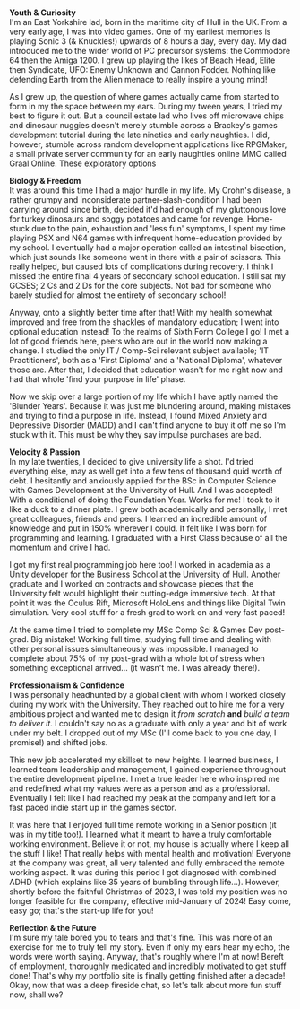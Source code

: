 <p>
<br>
<strong>Youth & Curiosity</strong>
<br>
I'm an East Yorkshire lad, born in the maritime city of Hull in the UK. From a very early age, I was into video games. One of my earliest memories is playing Sonic 3 (& Knuckles!) upwards of 8 hours a day, every day. My dad introduced me to the wider world of PC precursor systems: the Commodore 64 then the Amiga 1200. I grew up playing the likes of Beach Head, Elite then Syndicate, UFO: Enemy Unknown and Cannon Fodder. Nothing like defending Earth from the Alien menace to really inspire a young mind!
</p>
<p>
As I grew up, the question of where games actually came from started to form in my the space between my ears. During my tween years, I tried my best to figure it out. But a council estate lad who lives off microwave chips and dinosaur nuggies doesn't merely stumble across a Brackey's games development tutorial during the late nineties and early naughties. I did, however, stumble across random development applications like RPGMaker, a small private server community for an early naughties online MMO called Graal Online. These exploratory options
</p>
<p>
<strong>Biology & Freedom</strong>
<br>
It was around this time I had a major hurdle in my life. My Crohn's disease, a rather grumpy and inconsiderate partner-slash-condition I had been carrying around since birth, decided it'd had enough of my gluttonous love for turkey dinosaurs and soggy potatoes and came for revenge. Home-stuck due to the pain, exhaustion and 'less fun' symptoms, I spent my time playing PSX and N64 games with infrequent home-education provided by my school. I eventually had a major operation called an intestinal bisection, which just sounds like someone went in there with a pair of scissors. This really helped, but caused lots of complications during recovery. I think I missed the entire final 4 years of secondary school education. I still sat my GCSES; 2 Cs and 2 Ds for the core subjects. Not bad for someone who barely studied for almost the entirety of secondary school!
</p>
<p>
Anyway, onto a slightly better time after that! With my health somewhat improved and free from the shackles of mandatory education; I went into optional education instead! To the realms of Sixth Form College I go! I met a lot of good friends here, peers who are out in the world now making a change. I studied the only IT / Comp-Sci relevant subject available; 'IT Practitioners', both as a 'First Diploma' and a 'National Diploma', whatever those are. After that, I decided that education wasn't for me right now and had that whole 'find your purpose in life' phase.
</p>
<p>
Now we skip over a large portion of my life which I have aptly named the 'Blunder Years'. Because it was just me blundering around, making mistakes and trying to find a purpose in life. Instead, I found Mixed Anxiety and Depressive Disorder (MADD) and I can't find anyone to buy it off me so I'm stuck with it. This must be why they say impulse purchases are bad.
</p>
<p>
<strong>Velocity & Passion</strong>
<br>
In my late twenties, I decided to give university life a shot. I'd tried everything else, may as well get into a few tens of thousand quid worth of debt. I hesitantly and anxiously applied for the BSc in Computer Science with Games Development at the University of Hull. And I was accepted! With a conditional of doing the Foundation Year. Works for me! I took to it like a duck to a dinner plate. I grew both academically and personally, I met great colleagues, friends and peers. I learned an incredible amount of knowledge and put in 150% wherever I could. It felt like I was born for programming and learning. I graduated with a First Class because of all the momentum and drive I had.
</p>
<p>
I got my first real programming job here too! I worked in academia as a Unity developer for the Business School at the University of Hull. Another graduate and I worked on contracts and showcase pieces that the University felt would highlight their cutting-edge immersive tech. At that point it was the Oculus Rift, Microsoft HoloLens and things like Digital Twin simulation. Very cool stuff for a fresh grad to work on and very fast paced!
</p>
<p>
At the same time I tried to complete my MSc Comp Sci & Games Dev post-grad. Big mistake! Working full time, studying full time and dealing with other personal issues simultaneously was impossible. I managed to complete about 75% of my post-grad with a whole lot of stress when something exceptional arrived... (it wasn't me. I was already there!).
</p>
<p>
<strong>Professionalism & Confidence</strong>
<br>
I was personally headhunted by a global client with whom I worked closely during my work with the University. They reached out to hire me for a very ambitious project and wanted me to design it <em>from scratch</em> <strong>and</strong> <em>build a team to deliver it</em>. I couldn't say no as a graduate with only a year and bit of work under my belt. I dropped out of my MSc (I'll come back to you one day, I promise!) and shifted jobs.
</p>
<p>
This new job accelerated my skillset to new heights. I learned business, I learned team leadership and management, I gained experience throughout the entire development pipeline. I met a true leader here who inspired me and redefined what my values were as a person and as a professional. Eventually I felt like I had reached my peak at the company and left for a fast paced indie start up in the games sector.
</p>
<p>
It was here that I enjoyed full time remote working in a Senior position (it was in my title too!). I learned what it meant to have a truly comfortable working environment. Believe it or not, my house is actually where I keep all the stuff I like! That really helps with mental health and motivation! Everyone at the company was great, all very talented and fully embraced the remote working aspect. It was during this period I got diagnosed with combined ADHD (which explains like 35 years of bumbling through life...). However, shortly before the faithful Christmas of 2023, I was told my position was no longer feasible for the company, effective mid-January of 2024! Easy come, easy go; that's the start-up life for you!
</p>
<p>
<strong>Reflection & the Future</strong>
<br>
I'm sure my tale bored you to tears and that's fine. This was more of an exercise for me to truly tell my story. Even if only my ears hear my echo, the words were worth saying. Anyway, that's roughly where I'm at now! Bereft of employment, thoroughly medicated and incredibly motivated to get stuff done! That's why my portfolio site is finally getting finished after a decade! Okay, now that was a deep fireside chat, so let's talk about more fun stuff now, shall we?
</p>
